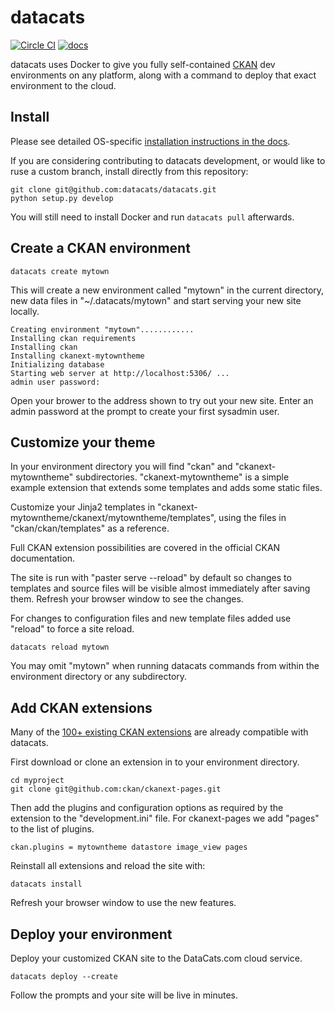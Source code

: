 # datacats

[![Circle CI](https://circleci.com/gh/datacats/datacats.svg?style=svg)](https://circleci.com/gh/datacats/datacats)
[![docs](https://readthedocs.org/projects/docs/badge/?version=latest)](http://docs.datacats.com/)


datacats uses Docker to give you fully self-contained [CKAN](http://ckan.org) dev environments on
any platform, along with a command to deploy that exact environment to the cloud.


## Install
Please see detailed OS-specific [installation instructions in the docs](http://docs.datacats.com/guide.html#installation).

If you are considering contributing to datacats development,
or would like to ruse a custom branch, install directly from this repository:
```
git clone git@github.com:datacats/datacats.git
python setup.py develop
```
You will still need to install Docker and run `datacats pull` afterwards.

## Create a CKAN environment

```
datacats create mytown
```

This will create a new environment called "mytown" in the current
directory, new data files in "~/.datacats/mytown" and start
serving your new site locally.

```
Creating environment "mytown"............
Installing ckan requirements
Installing ckan
Installing ckanext-mytowntheme
Initializing database
Starting web server at http://localhost:5306/ ...
admin user password:
```

Open your brower to the address shown to try out your new site.
Enter an admin password at the prompt to create your first sysadmin user.


## Customize your theme

In your environment directory you will find
"ckan" and "ckanext-mytowntheme" subdirectories.
"ckanext-mytowntheme" is a simple example extension that extends
some templates and adds some static files.

Customize your Jinja2 templates in
"ckanext-mytowntheme/ckanext/mytowntheme/templates", using
the files in "ckan/ckan/templates" as a reference.

Full CKAN extension possibilities are covered in the official CKAN
documentation.

The site is run with "paster serve --reload" by default so
changes to templates and source files will be visible almost immediately
after saving them. Refresh your browser window to see the changes.

For changes to configuration files and
new template files added use "reload" to force a site reload.

```
datacats reload mytown
```

You may omit "mytown" when running datacats commands from within the
environment directory or any subdirectory.

## Add CKAN extensions

Many of the [100+ existing CKAN extensions](http://extensions.ckan.org/)
are already compatible with datacats.

First download or clone an extension in to your environment directory.

```
cd myproject
git clone git@github.com:ckan/ckanext-pages.git
```

Then add the plugins and configuration options as required by the extension
to the "development.ini" file.  For ckanext-pages we add "pages" to the list
of plugins.

```
ckan.plugins = mytowntheme datastore image_view pages
```

Reinstall all extensions and reload the site with:
```
datacats install
```

Refresh your browser window to use the new features.


## Deploy your environment

Deploy your customized CKAN site to the DataCats.com cloud service.
```
datacats deploy --create
```

Follow the prompts and your site will be live in minutes.
